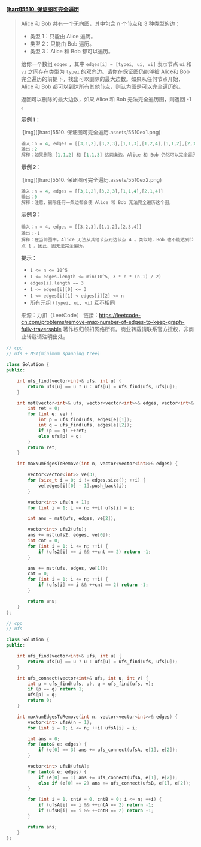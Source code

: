 #### [[hard]5510. 保证图可完全遍历](https://leetcode-cn.com/problems/remove-max-number-of-edges-to-keep-graph-fully-traversable/)

> Alice 和 Bob 共有一个无向图，其中包含 n 个节点和 3 种类型的边：
>
> - 类型 1：只能由 Alice 遍历。
> - 类型 2：只能由 Bob 遍历。
> - 类型 3：Alice 和 Bob 都可以遍历。
>
> 给你一个数组 `edges` ，其中 `edges[i] = [typei, ui, vi]` 表示节点 `ui` 和 `vi` 之间存在类型为 `typei` 的双向边。请你在保证图仍能够被 Alice和 Bob 完全遍历的前提下，找出可以删除的最大边数。如果从任何节点开始，Alice 和 Bob 都可以到达所有其他节点，则认为图是可以完全遍历的。
>
> 返回可以删除的最大边数，如果 Alice 和 Bob 无法完全遍历图，则返回 -1 。
>
> **示例 1：**
>
> ![img]([hard]5510. 保证图可完全遍历.assets/5510ex1.png)
>
> ```python
> 输入：n = 4, edges = [[3,1,2],[3,2,3],[1,1,3],[1,2,4],[1,1,2],[2,3,4]]
> 输出：2
> 解释：如果删除 [1,1,2] 和 [1,1,3] 这两条边，Alice 和 Bob 仍然可以完全遍历这个图。再删除任何其他的边都无法保证图可以完全遍历。所以可以删除的最大边数是 2 。
> ```
>
> **示例 2：**
>
> ![img]([hard]5510. 保证图可完全遍历.assets/5510ex2.png)
>
> ```python
> 输入：n = 4, edges = [[3,1,2],[3,2,3],[1,1,4],[2,1,4]]
> 输出：0
> 解释：注意，删除任何一条边都会使 Alice 和 Bob 无法完全遍历这个图。
> ```
>
> **示例 3：**
>
> ```python3
> 输入：n = 4, edges = [[3,2,3],[1,1,2],[2,3,4]]
> 输出：-1
> 解释：在当前图中，Alice 无法从其他节点到达节点 4 。类似地，Bob 也不能达到节点 1 。因此，图无法完全遍历。
> ```
>
> **提示：**
>
> - `1 <= n <= 10^5`
> - `1 <= edges.length <= min(10^5, 3 * n * (n-1) / 2)`
> - `edges[i].length == 3`
> - `1 <= edges[i][0] <= 3`
> - `1 <= edges[i][1] < edges[i][2] <= n`
> - 所有元组 `(typei, ui, vi)` 互不相同
>
> 来源：力扣（LeetCode）
> 链接：https://leetcode-cn.com/problems/remove-max-number-of-edges-to-keep-graph-fully-traversable
> 著作权归领扣网络所有。商业转载请联系官方授权，非商业转载请注明出处。



```cpp
// cpp
// ufs + MST(minimum spanning tree)

class Solution {
public:

    int ufs_find(vector<int>& ufs, int u) {
        return ufs[u] == u ? u : ufs[u] = ufs_find(ufs, ufs[u]);
    }

    int mst(vector<int>& ufs, vector<vector<int>>& edges, vector<int>& ve) {
        int ret = 0;
        for (int e: ve) {
            int p = ufs_find(ufs, edges[e][1]);
            int q = ufs_find(ufs, edges[e][2]);
            if (p == q) ++ret;
            else ufs[p] = q;
        }
        return ret;
    }

    int maxNumEdgesToRemove(int n, vector<vector<int>>& edges) {

        vector<vector<int>> ve(3);
        for (size_t i = 0; i != edges.size(); ++i) {
            ve[edges[i][0] - 1].push_back(i);
        }

        vector<int> ufs(n + 1);
        for (int i = 1; i <= n; ++i) ufs[i] = i;

        int ans = mst(ufs, edges, ve[2]);

        vector<int> ufs2(ufs);
        ans += mst(ufs2, edges, ve[0]);
        int cnt = 0;
        for (int i = 1; i <= n; ++i) {
            if (ufs2[i] == i && ++cnt == 2) return -1;
        }

        ans += mst(ufs, edges, ve[1]);
        cnt = 0;
        for (int i = 1; i <= n; ++i) {
            if (ufs[i] == i && ++cnt == 2) return -1;
        }

        return ans;
    }
};
```



```cpp
// cpp
// ufs

class Solution {
public:

    int ufs_find(vector<int>& ufs, int u) {
        return ufs[u] == u ? u : ufs[u] = ufs_find(ufs, ufs[u]);
    }

    int ufs_connect(vector<int>& ufs, int u, int v) {
        int p = ufs_find(ufs, u), q = ufs_find(ufs, v);
        if (p == q) return 1;
        ufs[p] = q;
        return 0;
    }

    int maxNumEdgesToRemove(int n, vector<vector<int>>& edges) {
        vector<int> ufsA(n + 1);
        for (int i = 1; i <= n; ++i) ufsA[i] = i;

        int ans = 0;
        for (auto& e: edges) {  
            if (e[0] == 3) ans += ufs_connect(ufsA, e[1], e[2]);
        }

        vector<int> ufsB(ufsA);
        for (auto& e: edges) {
            if (e[0] == 1) ans += ufs_connect(ufsA, e[1], e[2]);
            else if (e[0] == 2) ans += ufs_connect(ufsB, e[1], e[2]);
        }

        for (int i = 1, cntA = 0, cntB = 0; i <= n; ++i) {
            if (ufsA[i] == i && ++cntA == 2) return -1;
            if (ufsB[i] == i && ++cntB == 2) return -1;
        }

        return ans;
    }
};
```

